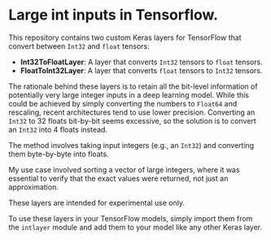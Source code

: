 # Large int inputs in Tensorflow.


This repository contains two custom Keras layers for TensorFlow that convert between `Int32` and `float` tensors:

- **Int32ToFloatLayer**: A layer that converts `Int32` tensors to `float` tensors.  
- **FloatToInt32Layer**: A layer that converts `float` tensors to `Int32` tensors.

The rationale behind these layers is to retain all the bit-level information of potentially very large integer inputs in a deep learning model. While this could be achieved by simply converting the numbers to `Float64` and rescaling, recent architectures tend to use lower precision. Converting an `Int32` to 32 floats bit-by-bit seems excessive, so the solution is to convert an `Int32` into 4 floats instead.

The method involves taking input integers (e.g., an `Int32`) and converting them byte-by-byte into floats.

My use case involved sorting a vector of large integers, where it was essential to verify that the exact values were returned, not just an approximation.

These layers are intended for experimental use only.

To use these layers in your TensorFlow models, simply import them from the `intlayer` module and add them to your model like any other Keras layer.
